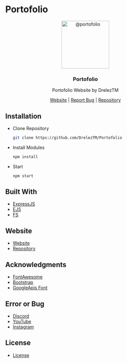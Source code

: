 # Portofolio
<p align="center">
  <img alt="@portofolio" style="width: 150px;" src="https://github.com/DrelezTM/Portofolio/raw/main/views/img/head/dreleztm.png">
</p>
<div align="center">
  <h3>Portofolio</h3>
  <p>Portofolio Website by DrelezTM</p>
</div>
<div align="center">
  <a href="https://www.dreleztm.repl.co/">Website</a> | <a href="https://discord.gg/9BaNBVNtw4">Report Bug</a> | <a href="https://github.com/DrelezTM/Portofolio">Repository</a>
</div>

## Installation
* Clone Repository
  ```sh
  git clone https://github.com/DrelezTM/Portofolio
  ```
* Install Modules
  ```sh
  npm install
  ```
* Start
  ```sh
  npm start
  ```

## Built With
* [ExpressJS](https://expressjs.com)
* [EJS](https://ejs.co)
* [FS](https://www.npmjs.com/package/fs)

## Website
* [Website](https://www.dreleztm.repl.co)
* [Repository](https://github.com/DrelezTM/Portofolio)

## Acknowledgments
* [FontAwesome](https://fontawesome.com/)
* [Bootstrap](https://getbootstrap.com/)
* [GoogleApis Font](https://fonts.googleapis.com)

## Error or Bug
* [Discord](https://dsc.gg/DrelezTM)
* [YouTube](https://www.youtube.com/p/DrelezTM)
* [Instagram](https://www.instagram.com/DrelezTM)

## License
* [License](https://github.com/DrelezTM/Al-Quran/blob/main/LICENSE)
